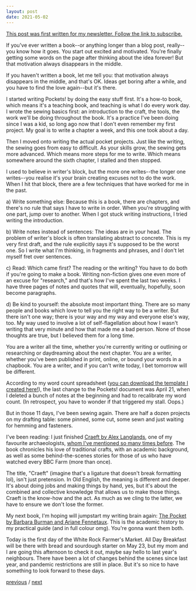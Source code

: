 ```yaml
---
layout: post
date: 2021-05-02
---
```


[This post was first written for my newsletter. Follow the link to subscribe.](https://tinyletter.com/jessdriscoll)

If you've ever written a book--or anything longer than a blog post, really--you know how it goes. You start out excited and motivated. You're finally getting some words on the page after thinking about the idea forever! But that motivation always disappears in the middle. 

If you haven't written a book, let me tell you: that motivation always disappears in the middle, and that's OK. Ideas get boring after a while, and you have to find the love again--but it's there. 

I started writing Pockets! by doing the easy stuff first. It's a how-to book, which means it's a teaching book, and teaching is what I do every work day. I wrote the sewing basics first: an introduction to the craft, the tools, the work we'll be doing throughout the book. It's a practice I've been doing since I was a kid, so long ago now that I don't even remember my first project. My goal is to write a chapter a week, and this one took about a day.

Then I moved onto writing the actual pocket projects. Just like the writing, the sewing goes from easy to difficult. As your skills grow, the sewing gets more advanced. Which means more steps for me to write. Which means somewhere around the sixth chapter, I stalled and then stopped. 

I used to believe in writer's block, but the more one writes--the longer one writes--you realise it's your brain creating excuses not to do the work. When I hit that block, there are a few techniques that have worked for me in the past.

a) Write something else: Because this is a book, there are chapters, and there's no rule that says I have to write in order. When you're struggling with one part, jump over to another. When I got stuck writing instructions, I tried writing the introduction.

b) Write notes instead of sentences: The ideas are in your head. The problem of writer's block is often translating abstract to concrete. This is my very first draft, and the rule explicitly says it's supposed to be the worst one. So I write what I'm thinking, in fragments and phrases, and I don't let myself fret over sentences.

c) Read: Which came first? The reading or the writing? You have to do both if you're going to make a book. Writing non-fiction gives one even more of an excuse for "research," and that's how I've spent the last two weeks. I have three pages of notes and quotes that will, eventually, hopefully, soon become paragraphs.

d) Be kind to yourself: the absolute most important thing. There are so many people and books which love to tell you the right way to be a writer. But there isn't one way; there is your way and my way and everyone else's way, too. My way used to involve a lot of self-flagellation about how I wasn't writing that very minute and how that made me a bad person. None of those thoughts are true, but I believed them for a long time.

You are a writer all the time, whether you're currently writing or outlining or researching or daydreaming about the next chapter. You are a writer, whether you've been published in print, online, or bound your words in a chapbook. You are a writer, and if you can't write today, I bet tomorrow will be different.

According to my word count spreadsheet ([you can download the template I created here!](https://github.com/jessdriscoll/congenial-telegram/tree/master/templates)), the last change to the Pockets! document was April 21, when I deleted a bunch of notes at the beginning and had to recalibrate my word count. (In retrospect, you have to wonder if that triggered my stall. Oops.)

But in those 11 days, I've been sewing again. There are half a dozen projects on my drafting table: some pinned, some cut, some sewn and just waiting for hemming and fasteners.

I've been reading: I just finished [Craeft by Alex Langlands](https://bookshop.org/books/craeft-an-inquiry-into-the-origins-and-true-meaning-of-traditional-crafts/9780393356571), one of my favourite archaeologists, [whom I've mentioned so many times before](jessdriscoll.com/blog/2020/05/04/we-will-remember). The book chronicles his love of traditional crafts, with an academic background, as well as some behind-the-scenes stories for those of us who have watched every BBC Farm (more than once). 

The title, "Craeft" (imagine that's a ligature that doesn't break formatting lol), isn't just pretension. In Old English, the meaning is different and deeper. It's about doing jobs and making things by hand, yes, but it's about the combined and collective knowledge that allows us to make those things. Craeft is the know-how and the act. As much as we cling to the latter, we have to ensure we don't lose the former.

My next book, I'm hoping will jumpstart my writing brain again: [The Pocket by Barbara Burman and Ariane Fennetaux](https://bookshop.org/books/the-pocket-a-hidden-history-of-women-s-lives-1660-1900/9780300253740). This is the academic history to my practical guide (and in full colour omg). You're gonna want them both. 

Today is the first day of the White Rock Farmer's Market. All Day Breakfast will be there with bread and sourdough starter on May 23, but my mom and I are going this afternoon to check it out, maybe say hello to last year's neighbours. There have been a lot of changes behind the scenes since last year, and pandemic restrictions are still in place. But it's so nice to have something to look forward to these days. 

<a href="{{page.previous.url}}">previous</a> / <a href="{{page.next.url}}">next</a>
